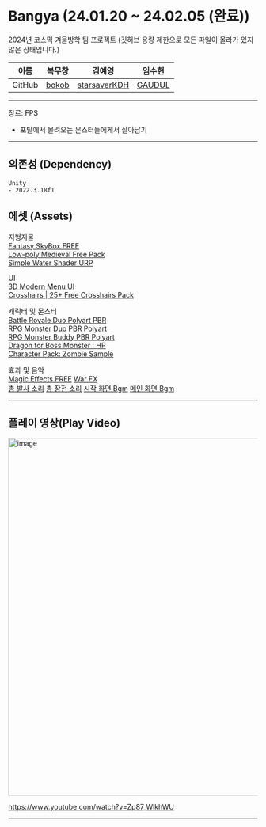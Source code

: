 # Bangya (24.01.20 ~ 24.02.05 (완료))
2024년 코스믹 겨울방학 팀 프로젝트
(깃허브 용량 제한으로 모든 파일이 올라가 있지 않은 상태입니다.)

| 이름 | 복무창                                  | 김예영                                                | 임수현                                     |  
| --- | --------------------------------------- | ------------------------------------------           | ------------------------------------------ |  
|GitHub| [bokob](https://github.com/bokob)      | [starsaverKDH](https://github.com/starsaverKDH)      | [GAUDUL](https://github.com/GAUDUL) |  
___  

장르: FPS
- 포탈에서 몰려오는 몬스터들에게서 살아남기  
___
## 의존성 (Dependency)
```
Unity
- 2022.3.18f1
```
  
## 에셋 (Assets)
지형지물  
[Fantasy SkyBox FREE](https://assetstore.unity.com/packages/2d/textures-materials/sky/fantasy-skybox-free-18353)  
[Low-poly Medieval Free Pack](https://assetstore.unity.com/packages/3d/environments/low-poly-medieval-free-pack-253520)  
[Simple Water Shader URP](https://assetstore.unity.com/packages/2d/textures-materials/water/simple-water-shader-urp-191449)  

UI  
[3D Modern Menu UI](https://assetstore.unity.com/packages/tools/gui/3d-modern-menu-ui-116144)  
[Crosshairs | 25+ Free Crosshairs Pack](https://assetstore.unity.com/packages/2d/gui/icons/crosshairs-25-free-crosshairs-pack-216732)

캐릭터 및 몬스터  
[Battle Royale Duo Polyart PBR](https://assetstore.unity.com/packages/3d/characters/humanoids/battle-royale-duo-polyart-pbr-185080)  
[RPG Monster Duo PBR Polyart](https://assetstore.unity.com/packages/3d/characters/creatures/rpg-monster-duo-pbr-polyart-157762)  
[RPG Monster Buddy PBR Polyart](https://assetstore.unity.com/packages/3d/characters/creatures/rpg-monster-buddy-pbr-polyart-253961)  
[Dragon for Boss Monster : HP](https://assetstore.unity.com/packages/3d/characters/creatures/dragon-for-boss-monster-hp-79398)  
[Character Pack: Zombie Sample](https://assetstore.unity.com/packages/3d/characters/humanoids/fantasy/character-pack-zombie-sample-131604)  

효과 및 음악  
[Magic Effects FREE](https://assetstore.unity.com/packages/vfx/particles/spells/magic-effects-free-247933)
[War FX](https://assetstore.unity.com/packages/vfx/particles/war-fx-5669 )  
[총 발사 소리](https://freesound.org/people/pgi/sounds/212607/)
[총 장전 소리](https://freesound.org/people/GFL7/sounds/276962/)
[시작 화면 Bgm](https://pixabay.com/ko/music/sinister-night-halloween-trap-hip-hop-music-121202/)
[메인 화면 Bgm](https://pixabay.com/ko/music/samurai-188212/)

___  
## 플레이 영상(Play Video)  
<img width="723" alt="image" src="https://github.com/CBNU-COSMIC/Bangya/assets/85085804/fe4838bb-2e2a-4143-aa9b-5be562ef6bf6">  

https://www.youtube.com/watch?v=Zp87_WlkhWU
___   
